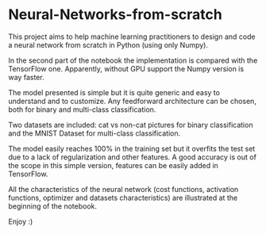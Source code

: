 # Neural-Networks-from-scratch

This project aims to help machine learning practitioners to design and code a neural network from scratch in Python (using only Numpy).


In the second part of the notebook the implementation is compared with the TensorFlow one. Apparently, without GPU support the Numpy version is way faster.


The model presented is simple but it is quite generic and easy to understand and to customize. Any feedforward architecture can be chosen, both for binary and multi-class classification.


Two datasets are included: cat vs non-cat pictures for binary classification and the MNIST Dataset for multi-class classification.

The model easily reaches 100% in the training set but it overfits the test set due to a lack of regularization and other features. A good accuracy is out of the scope in this simple version, features can be easily added in TensorFlow.

All the characteristics of the neural network (cost functions, activation functions, optimizer and datasets characteristics) are illustrated at the beginning of the notebook.

Enjoy :)
